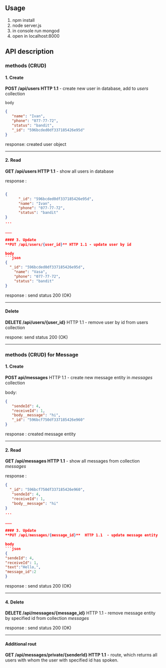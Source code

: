 ## Usage
 1. npm install
 2. node server.js
 3. in console  run mongod
 3. open in localhost:8000
 
## API description


###  methods (CRUD) 

#### 1. Create
**POST /api/users HTTP 1.1** -  create new user in database, add to *users* collection


`body`    
 ```json
 {
    "name": "Ivan",
    "phone": "077-77-72",
    "status": "bandit",
    "_id": "596bcded0df337185426e95d"
 }
```   
response: created user object
 
 ___
 
#### 2. Read 
**GET /api/users HTTP 1.1** - show all users in database

response :
  ```json
 
{      
        "_id": "596bcded0df337185426e95d",
        "name": "Ivan",
        "phone": "077-77-72",
        "status": "bandit"
 }
 ...

___

#### 3. Update 
**PUT /api/users/{user_id}** HTTP 1.1 - update user by id 

body 
```json
{
    "_id": "596bcded0df337185426e95d",
      "name": "Vasa",
      "phone": "077-77-72",
      "status": "bandit"
}
```
response : send status 200 (OK) 

___

#### Delete 
**DELETE /api/users/{user_id}** HTTP 1.1 - remove user by id from users collection

respone: send status 200 (OK)

___

 ### methods (CRUD) for Message 
 
 #### 1. Create 
 **POST api/messages** HTTP 1.1 - create new message entity in *messages* collection
 
 body:
 ```json
{
    "sendeId": 4,
    "receiveId": 1,
    "body__message": "hi",
    "_id": "596bcf750df337185426e960"
}
```

response : created message entity
 
 ___
 
 #### 2. Read 
 **GET /api/messages HTTP 1.1** - show all messages from  collection *messages*
 
 response :
   ```json
{
     "_id": "596bcf750df337185426e960",
      "sendeId": 4,
      "receiveId": 1,
      "body__message": "hi"
}
  ...
  
  ___

#### 3. Update
**PUT /api/messages/{message_id}**  HTTP 1.1  - update message entity 

body 
```json
{
"sendeId": 4,
"receiveId": 1,
"text":"Hello,",
"message_id":2
}
```
response : send status 200 (OK)

___

#### 4. Delete 
**DELETE /api/messages/{message_id}**  HTTP 1.1 - remove message entity by specified id from collection *messages*

response : send status 200 (OK)

___

#### Additional rout
**GET /api/messages/private/{senderId} HTTP 1.1** - route, which returns all users with whom the user with specified id has spoken.

